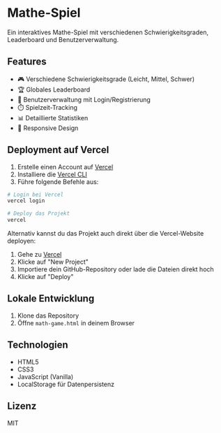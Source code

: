 # Mathe-Spiel

Ein interaktives Mathe-Spiel mit verschiedenen Schwierigkeitsgraden, Leaderboard und Benutzerverwaltung.

## Features

- 🎮 Verschiedene Schwierigkeitsgrade (Leicht, Mittel, Schwer)
- 🏆 Globales Leaderboard
- 👤 Benutzerverwaltung mit Login/Registrierung
- ⏱️ Spielzeit-Tracking
- 📊 Detaillierte Statistiken
- 📱 Responsive Design

## Deployment auf Vercel

1. Erstelle einen Account auf [Vercel](https://vercel.com)
2. Installiere die [Vercel CLI](https://vercel.com/docs/cli)
3. Führe folgende Befehle aus:

```bash
# Login bei Vercel
vercel login

# Deploy das Projekt
vercel
```

Alternativ kannst du das Projekt auch direkt über die Vercel-Website deployen:

1. Gehe zu [Vercel](https://vercel.com)
2. Klicke auf "New Project"
3. Importiere dein GitHub-Repository oder lade die Dateien direkt hoch
4. Klicke auf "Deploy"

## Lokale Entwicklung

1. Klone das Repository
2. Öffne `math-game.html` in deinem Browser

## Technologien

- HTML5
- CSS3
- JavaScript (Vanilla)
- LocalStorage für Datenpersistenz

## Lizenz

MIT 
